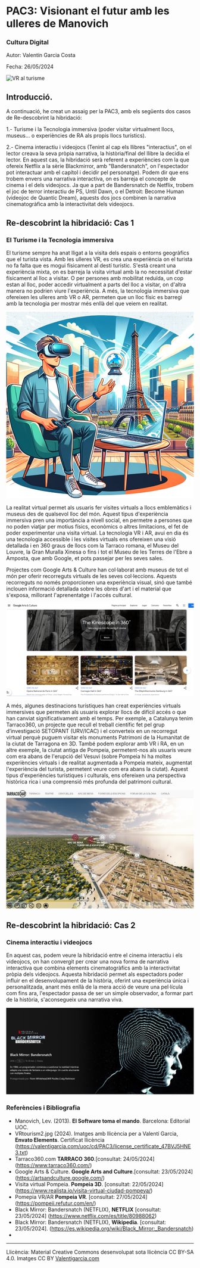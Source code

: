 # PAC3: Visionant el futur amb les ulleres de Manovich

### Cultura Digital 


Autor: Valentín Garcia Costa


Fecha: 26/05/2024

![VR al turisme](https://github.com/VGARCIACOSTA/PEC3_Manovich_Reloaded/blob/main/imatges/VRtourism2.jpg)



## Introducció.


A continuació, he creat un assaig per la PAC3, amb els següents dos casos de Re-descobrint la hibridació:

1.- Turisme i la Tecnologia immersiva (poder visitar virtualment llocs, museus... o experiències de RA als propis llocs turístics).

2.- Cinema interactiu i videojocs (Tenint al cap els llibres "interactius", on el lector creava la seva pròpia narrativa, la història/final del llibre la decidia el lector. En aquest cas, la hibridació serà referent a experiències com la que ofereix Netflix a la sèrie Blackmirror, amb "Bandersnatch", on l'espectador pot interactuar amb el capítol i decidir pel personatge). Podem dir que ens trobem envers una narrativa interactiva, on es barreja el concepte de cinema i el dels videojocs. Ja que a part de Bandersnatch de Netflix, trobem el joc de terror interactiu de PS, Until Dawn, o el Detroit: Become Human (videojoc de Quantic Dream), aquests dos jocs combinen la narrativa cinematogràfica amb la interactivitat dels videojocs.


## Re-descobrint la hibridació: Cas 1
### El Turisme i la Tecnologia immersiva

El turisme sempre ha anat lligat a la visita dels espais o entorns geogràfics que el turista vista. Amb les ulleres VR, es crea una experiència on el turista no fa falta que es mogui físicament al destí turístic. S'està creant una experiència mixta, on es barreja la visita virtual amb la no necessitat d'estar físicament al lloc a visitar. O per persones amb mobilitat reduïda, un cop estan al lloc, poder accedir virtualment a parts del lloc a visitar, on d'altra manera no podrien viure l'experiència. A més, la tecnologia immersiva que ofereixen les ulleres amb VR o AR, permeten que un lloc físic es barregi amb la tecnologia per mostrar més enllà del que veiem en realitat.

![VR al turisme](https://github.com/VGARCIACOSTA/PEC3_Manovich_Reloaded/blob/main/imatges/VRtourism1.png)

La realitat virtual permet als usuaris fer visites virtuals a llocs emblemàtics i museus des de qualsevol lloc del món. Aquest tipus d'experiència immersiva pren una importància a nivell social, en permetre a persones que no poden viatjar per motius físics, econòmics o altres limitacions, el fet de poder experimentar una visita virtual. La tecnologia VR i AR, avui en dia és una tecnologia accessible i les visites virtuals ens ofereixen una visió detallada i en 360 graus de llocs com la Tarraco romana, el Museu del Louvre, la Gran Muralla Xinesa o fins i tot el Museu de les Terres de l'Ebre a Amposta, que amb Google, et pots passejar per les seves sales.

Projectes com Google Arts & Culture han col·laborat amb museus de tot el món per oferir recorreguts virtuals de les seves col·leccions. Aquests recorreguts no només proporcionen una experiència visual, sinó que també inclouen informació detallada sobre les obres d'art i el material que s'exposa, millorant l'aprenentatge i l'accés cultural.

![VR al turisme](https://github.com/VGARCIACOSTA/PEC3_Manovich_Reloaded/blob/main/imatges/GoogleArts1.png)

A més, algunes destinacions turístiques han creat experiències virtuals immersives que permeten als usuaris explorar llocs de difícil accés o que han canviat significativament amb el temps. Per exemple, a Catalunya tenim Tarraco360, un projecte que recull el treball científic fet pel grup d’investigació SETOPANT (URV/ICAC) i el converteix en un recorregut virtual perquè puguem visitar els monuments Patrimoni de la Humanitat de la ciutat de Tarragona en 3D. També podem explorar amb VR i RA, en un altre exemple, la ciutat antiga de Pompeia, permetent-nos als usuaris veure com era abans de l'erupció del Vesuvi (sobre Pompeia hi ha moltes experiències virtuals i de realitat augmentada a Pompeia mateix, augmentat l'experiència del turista, permetent veure com era abans la ciutat). Aquest tipus d'experiències turístiques i culturals, ens ofereixen una perspectiva històrica rica i una comprensió més profunda del patrimoni cultural.

![VR al turisme, Tarraco360](https://github.com/VGARCIACOSTA/PEC3_Manovich_Reloaded/blob/main/imatges/Tarraco360.png)


## Re-descobrint la hibridació: Cas 2
### Cinema interactiu i videojocs

En aquest cas, podem veure la hibridació entre el cinema interactiu i els videojocs, on han convergit per crear una nova forma de narrativa interactiva que combina elements cinematogràfics amb la interactivitat pròpia dels videojocs. Aquesta hibridació permet als espectadors poder influir en el desenvolupament de la història, oferint una experiència única i personalitzada, anant més enllà de la mera acció de veure una pel·lícula com fins ara, l'espectador passa de ser un simple observador, a formar part de la història, s'aconsegueix una narrativa viva.

![Cinema interactiu](https://github.com/VGARCIACOSTA/PEC3_Manovich_Reloaded/blob/main/imatges/BM01.png)



### Referències i Bibliografia

* Manovich, Lev. (2013). **El Software toma el mando**. Barcelona: Editorial UOC.
* VRtourism2.jpg (2024). Imatges amb llicència per a Valentí Garcia, **Envato Elements**. Certificat llicència (https://valentigarcia.com/uoc/cd/PAC3/license_certificate_47BVJ5HNE3.txt)
* Tarraco360.com **TARRACO 360**.[consultat: 24/05/2024] (https://www.tarraco360.com/)
* Google Arts & Culture. **Google Arts and Culture**.[consultat: 23/05/2024] (https://artsandculture.google.com/)
* Visita virtual Pompeia. **Pompeia 3D**. [consultat: 22/05/2024] (https://www.realista.io/visita-virtual-ciudad-pompeya/)
* Pomepia VR/AR **Pompeia VR**. [consultat: 27/05/2024] (https://pompeii.refutur.com/en/)
* Black Mirror: Bandersnatch (NETFLIX), **NETFLIX** [consultat: 23/05/2024] (https://www.netflix.com/es/title/80988062)
* Black Mirror: Bandersnatch (NETFLIX), **Wikipedia**. [consultat: 23/05/2024]. (https://es.wikipedia.org/wiki/Black_Mirror:_Bandersnatch)
* 


----

Llicència: Material Creative Commons desenvolupat sota llicència CC BY-SA 4.0. Imatges CC BY [Valentigarcia.com](https://valentigarcia.com/uoc/cd/PAC3) 
